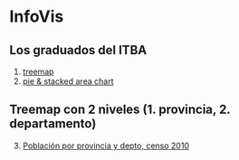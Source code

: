# InfoVis

## Los graduados del ITBA
1. [treemap](treemap.html)
2. [pie & stacked area chart](carreras.html)

## Treemap con 2 niveles (1. provincia, 2. departamento)
3. [Población por provincia y depto, censo 2010](poblacion.html)
